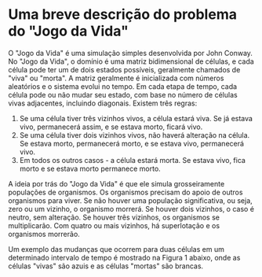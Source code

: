 # Uma breve descrição do problema do "Jogo da Vida"

O "Jogo da Vida" é uma simulação simples desenvolvida por John Conway. No "Jogo da Vida", o domínio é uma matriz bidimensional de células, 
e cada célula pode ter um de dois estados possíveis, geralmente chamados de "viva" ou "morta". A matriz geralmente é inicializada 
com números aleatórios e o sistema evolui no tempo. Em cada etapa de tempo,
cada célula pode ou não mudar seu estado, com base no número de células vivas adjacentes, incluindo diagonais. Existem três regras:

1. Se uma célula tiver três vizinhos vivos, a célula estará viva. Se já estava vivo, permanecerá assim, e se estava morto, ficará vivo.
2. Se uma célula tiver dois vizinhos vivos, não haverá alteração na célula. Se estava morto, permanecerá morto, e se estava vivo, permanecerá vivo.
3. Em todos os outros casos - a célula estará morta. Se estava vivo, fica morto e se estava morto permanece morto.

A ideia por trás do "Jogo da Vida" é que ele simula grosseiramente populações de organismos. Os organismos precisam do 
apoio de outros organismos para viver. Se não houver uma população significativa, ou seja, zero ou um vizinho, o organismo morrerá. 
Se houver dois vizinhos, o caso é neutro, sem alteração. Se houver três vizinhos, os organismos se multiplicarão. 
Com quatro ou mais vizinhos, há superlotação e os organismos morrerão.

Um exemplo das mudanças que ocorrem para duas células em um determinado intervalo de tempo é mostrado na Figura 1
abaixo, onde as células "vivas" são azuis e as células "mortas" são brancas.

